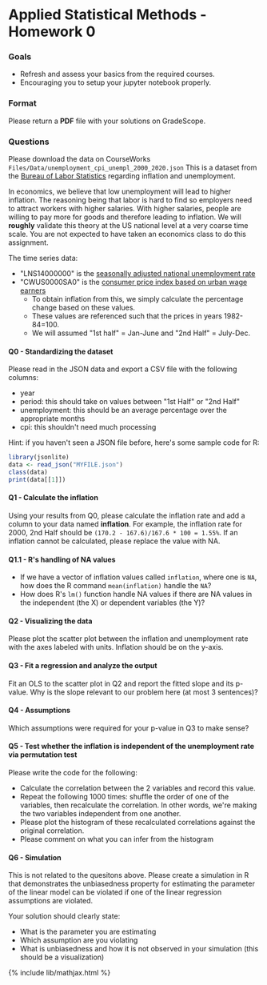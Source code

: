 # Applied Statistical Methods - Homework 0

### Goals
- Refresh and assess your basics from the required courses.
- Encouraging you to setup your jupyter notebook properly.

### Format
Please return a **PDF** file with your solutions on GradeScope.

### Questions
Please download the data on CourseWorks `Files/Data/unemployment_cpi_unempl_2000_2020.json`
This is a dataset from the [Bureau of Labor Statistics](https://www.bls.gov/data/#api)
regarding inflation and unemployment.

In economics, we believe that low unemployment will lead to higher inflation.
The reasoning being that labor is hard to find so employers need to attract
workers with higher salaries. With higher salaries, people are willing to pay
more for goods and therefore leading to inflation. We will **roughly** validate this theory
at the US national level at a very coarse time scale. You are not expected to have taken an economics class to do this assignment.

The time series data:
- "LNS14000000" is the [seasonally adjusted national unemployment rate](https://data.bls.gov/timeseries/LNS14000000)
- "CWUS0000SA0" is the [consumer price index based on urban wage earners](https://data.bls.gov/timeseries/CWUS0000SA0)
  - To obtain inflation from this, we simply calculate the percentage change based on
    these values.
  - These values are referenced such that the prices in years 1982-84=100.
  - We will assumed "1st half" = Jan-June and "2nd Half" = July-Dec.


#### Q0 - Standardizing the dataset
Please read in the JSON data and export a CSV file with the following columns:
- year
- period: this should take on values between "1st Half" or "2nd Half"
- unemployment: this should be an average percentage over the appropriate months
- cpi: this shouldn't need much processing

Hint: if you haven't seen a JSON file before, here's some sample code for R:

```r
library(jsonlite)
data <- read_json("MYFILE.json")
class(data)
print(data[[1]])
```

#### Q1 - Calculate the inflation
Using your results from Q0, please calculate the inflation rate and add a column to your
data named **inflation**. For example, the inflation rate for 2000, 2nd Half should be 
`(170.2 - 167.6)/167.6 * 100 = 1.55%`. If an inflation cannot be calculated, please
replace the value with NA.

#### Q1.1 - R's handling of NA values

- If we have a vector of inflation values called `inflation`, where one is `NA`, how does the R command `mean(inflation)` handle the `NA`?
- How does R's `lm()` function handle NA values if there are NA values in the independent (the X) or dependent variables (the Y)?

#### Q2 - Visualizing the data
Please plot the scatter plot between the inflation and unemployment rate with the
axes labeled with units. Inflation should be on the y-axis.

#### Q3 - Fit a regression and analyze the output
Fit an OLS to the scatter plot in Q2 and report the fitted slope and its p-value.
Why is the slope relevant to our problem here (at most 3 sentences)?

#### Q4 - Assumptions
Which assumptions were required for your p-value in Q3 to make sense?

#### Q5 - Test whether the inflation is independent of the unemployment rate via permutation test
Please write the code for the following:
- Calculate the correlation between the 2 variables and record this value.
- Repeat the following 1000 times: shuffle the order of one of the variables, then recalculate the correlation. In other words, we're making the two variables independent from one another.
- Please plot the histogram of these recalculated correlations against the original correlation.
- Please comment on what you can infer from the histogram

#### Q6 - Simulation

This is not related to the quesitons above.
Please create a simulation in R that demonstrates the unbiasedness property for estimating the parameter of the linear model can be violated if one of the linear regression assumptions are violated.

Your solution should clearly state:
- What is the parameter you are estimating
- Which assumption are you violating
- What is unbiasedness and how it is not observed in your simulation (this should be a visualization)


{% include lib/mathjax.html %}
